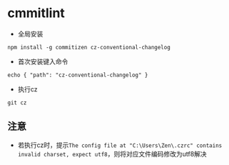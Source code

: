 # cmmitlint

- 全局安装

```
npm install -g commitizen cz-conventional-changelog
```



- 首次安装键入命令

```
echo { "path": "cz-conventional-changelog" }
```

- 执行cz

```
git cz
```



## 注意

- 若执行cz时，提示`The config file at "C:\Users\Zen\.czrc" contains invalid charset, expect utf8`，则将对应文件编码修改为utf8解决
